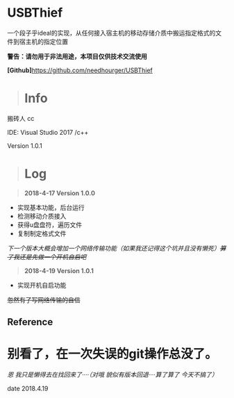 USBThief
========

一个段子乎ideal的实现，从任何接入宿主机的移动存储介质中搬运指定格式的文件到宿主机的指定位置

**警告：请勿用于非法用途，本项目仅供技术交流使用**

**[Github]**<https://github.com/needhourger/USBThief>

># Info

搬砖人 cc

IDE: Visual Studio 2017 /c++

Version 1.0.1
	
># Log

> **2018-4-17 Version 1.0.0**
* 实现基本功能，后台运行
* 检测移动介质接入
* 获得u盘盘符，遍历文件
* 复制制定格式文件

*下一个版本大概会增加一个网络传输功能（如果我还记得这个坑并且没有懒死）~~算了我还是先做一个开机自启吧~~*


> **2018-4-19 Version 1.0.1**
* 实现开机自启功能

~~忽然有了写网络传输的自信~~

Reference
---------

# 别看了，在一次失误的git操作总没了。

*恩 我只是懒得去在找回来了····（对哦 貌似有版本回退····算了算了 今天不搞了）*

date 2018.4.19

